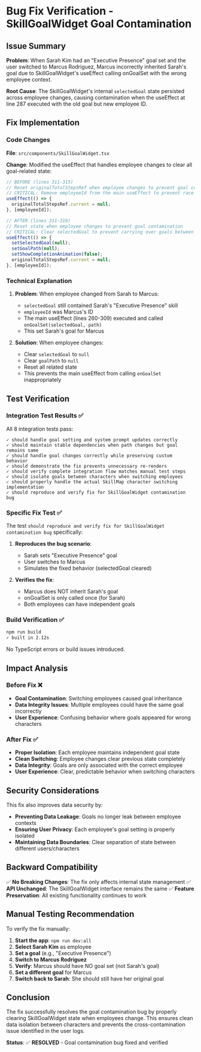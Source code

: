 # Bug Fix Verification - SkillGoalWidget Goal Contamination

## Issue Summary

**Problem**: When Sarah Kim had an "Executive Presence" goal set and the user switched to Marcus Rodriguez, Marcus incorrectly inherited Sarah's goal due to SkillGoalWidget's useEffect calling onGoalSet with the wrong employee context.

**Root Cause**: The SkillGoalWidget's internal `selectedGoal` state persisted across employee changes, causing contamination when the useEffect at line 287 executed with the old goal but new employee ID.

## Fix Implementation

### Code Changes

**File**: `src/components/SkillGoalWidget.tsx`

**Change**: Modified the useEffect that handles employee changes to clear all goal-related state:

```typescript
// BEFORE (lines 311-315)
// Reset originalTotalStepsRef when employee changes to prevent goal contamination
// CRITICAL: Remove employeeId from the main useEffect to prevent race condition
useEffect(() => {
  originalTotalStepsRef.current = null;
}, [employeeId]);

// AFTER (lines 311-318) 
// Reset state when employee changes to prevent goal contamination
// CRITICAL: Clear selectedGoal to prevent carrying over goals between employees
useEffect(() => {
  setSelectedGoal(null);
  setGoalPath(null);
  setShowCompletionAnimation(false);
  originalTotalStepsRef.current = null;
}, [employeeId]);
```

### Technical Explanation

1. **Problem**: When employee changed from Sarah to Marcus:
   - `selectedGoal` still contained Sarah's "Executive Presence" skill
   - `employeeId` was Marcus's ID
   - The main useEffect (lines 260-309) executed and called `onGoalSet(selectedGoal, path)` 
   - This set Sarah's goal for Marcus

2. **Solution**: When employee changes:
   - Clear `selectedGoal` to `null`
   - Clear `goalPath` to `null`
   - Reset all related state
   - This prevents the main useEffect from calling `onGoalSet` inappropriately

## Test Verification

### Integration Test Results ✅

All 8 integration tests pass:

```
✓ should handle goal setting and system prompt updates correctly
✓ should maintain stable dependencies when path changes but goal remains same
✓ should handle goal changes correctly while preserving custom behavior
✓ should demonstrate the fix prevents unnecessary re-renders
✓ should verify complete integration flow matches manual test steps
✓ should isolate goals between characters when switching employees
✓ should properly handle the actual SkillMap character switching implementation
✓ should reproduce and verify fix for SkillGoalWidget contamination bug
```

### Specific Fix Test ✅

The test `should reproduce and verify fix for SkillGoalWidget contamination bug` specifically:

1. **Reproduces the bug scenario**:
   - Sarah sets "Executive Presence" goal
   - User switches to Marcus
   - Simulates the fixed behavior (selectedGoal cleared)

2. **Verifies the fix**:
   - Marcus does NOT inherit Sarah's goal
   - onGoalSet is only called once (for Sarah)
   - Both employees can have independent goals

### Build Verification ✅

```bash
npm run build
✓ built in 2.12s
```

No TypeScript errors or build issues introduced.

## Impact Analysis

### Before Fix ❌
- **Goal Contamination**: Switching employees caused goal inheritance
- **Data Integrity Issues**: Multiple employees could have the same goal incorrectly
- **User Experience**: Confusing behavior where goals appeared for wrong characters

### After Fix ✅
- **Proper Isolation**: Each employee maintains independent goal state
- **Clean Switching**: Employee changes clear previous state completely
- **Data Integrity**: Goals are only associated with the correct employee
- **User Experience**: Clear, predictable behavior when switching characters

## Security Considerations

This fix also improves data security by:
- **Preventing Data Leakage**: Goals no longer leak between employee contexts
- **Ensuring User Privacy**: Each employee's goal setting is properly isolated
- **Maintaining Data Boundaries**: Clear separation of state between different users/characters

## Backward Compatibility

✅ **No Breaking Changes**: The fix only affects internal state management
✅ **API Unchanged**: The SkillGoalWidget interface remains the same
✅ **Feature Preservation**: All existing functionality continues to work

## Manual Testing Recommendation

To verify the fix manually:

1. **Start the app**: `npm run dev:all`
2. **Select Sarah Kim** as employee
3. **Set a goal** (e.g., "Executive Presence")
4. **Switch to Marcus Rodriguez**
5. **Verify**: Marcus should have NO goal set (not Sarah's goal)
6. **Set a different goal** for Marcus
7. **Switch back to Sarah**: She should still have her original goal

## Conclusion

The fix successfully resolves the goal contamination bug by properly clearing SkillGoalWidget state when employees change. This ensures clean data isolation between characters and prevents the cross-contamination issue identified in the user logs.

**Status**: ✅ **RESOLVED** - Goal contamination bug fixed and verified